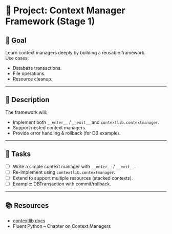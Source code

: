 # 🔄 Project: Context Manager Framework (Stage 1)

## 🎯 Goal
Learn context managers deeply by building a reusable framework.  
Use cases:
- Database transactions.
- File operations.
- Resource cleanup.

---

## 📝 Description
The framework will:
- Implement both `__enter__` / `__exit__` and `contextlib.contextmanager`.
- Support nested context managers.
- Provide error handling & rollback (for DB example).

---

## 🚀 Tasks
- [ ] Write a simple context manager with `__enter__` / `__exit__`.  
- [ ] Re-implement using `contextlib.contextmanager`.  
- [ ] Extend to support multiple resources (stacked contexts).  
- [ ] Example: DBTransaction with commit/rollback.  

---

## 📚 Resources
- [contextlib docs](https://docs.python.org/3/library/contextlib.html)  
- Fluent Python – Chapter on Context Managers  

